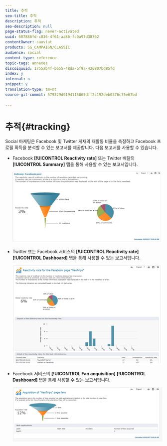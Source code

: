 ```yaml
---
title: 추적
seo-title: 추적
description: 추적
seo-description: null
page-status-flag: never-activated
uuid: 607886fd-c036-4f61-aa86-fc0a97d38762
contentOwner: sauviat
products: SG_CAMPAIGN/CLASSIC
audience: social
content-type: reference
topic-tags: annexes
discoiquuid: 1755ab4f-b655-48da-bf9a-426807bd85fd
index: y
internal: n
snippet: y
translation-type: tm+mt
source-git-commit: 579329d9194115065dff2c192deb0376c75e67bd

---
```



# 추적{#tracking}

Social 마케팅은 Facebook 및 Twitter 게재의 재활동 비율을 측정하고 Facebook 프로필 획득을 분석할 수 있는 보고서를 제공합니다. 다음 보고서를 사용할 수 있습니다.

* Facebook **[!UICONTROL Reactivity rate]** 또는 Twitter 배달의 **[!UICONTROL Summary]** 탭을 통해 사용할 수 있는 보고서입니다.

   ![](assets/social_report_3.png)

* Twitter 또는 Facebook 서비스의 **[!UICONTROL Reactivity rate]** **[!UICONTROL Dashboard]** 탭을 통해 사용할 수 있는 보고서입니다.

   ![](assets/social_report_2.png)

* Facebook 서비스의 **[!UICONTROL Fan acquisition]** **[!UICONTROL Dashboard]** 탭을 통해 사용할 수 있는 보고서입니다.

   ![](assets/social_report_1.png)

